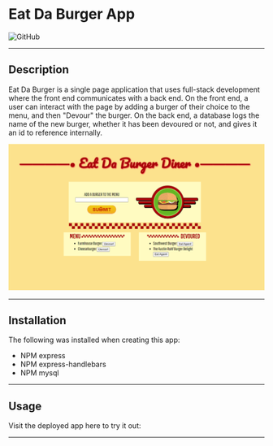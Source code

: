 # Eat Da Burger App
  ![GitHub](https://img.shields.io/badge/license-MIT-blue?style=plastic)
  
  ---

  ## **Description**
    
  Eat Da Burger is a single page application that uses full-stack development where the front end communicates with a back end. On the front end, a user can interact with the page by adding a burger of their choice to the menu, and then "Devour" the burger. On the back end, a database logs the name of the new burger, whether it has been devoured or not, and gives it an id to reference internally.

  ![screenshots]( public/assets/img/app-screenshot.png "Application Screenshot")
  
  ---

  ## **Installation**
  
  The following was installed when creating this app:
  - NPM express
  - NPM express-handlebars
  - NPM mysql
  
  ---
  
  ## **Usage**
  
  Visit the deployed app here to try it out: 
  
  ---
  
  